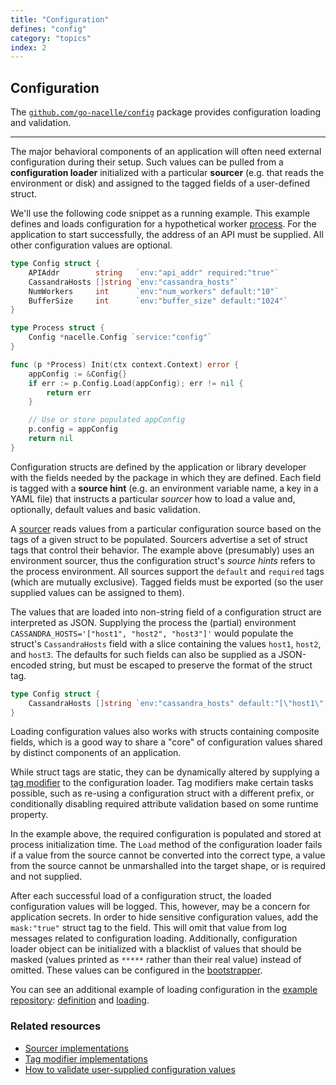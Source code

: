 ```yaml
---
title: "Configuration"
defines: "config"
category: "topics"
index: 2
---
```


## Configuration

The [`github.com/go-nacelle/config`](https://github.com/go-nacelle/config) package provides configuration loading and validation.

---

The major behavioral components of an application will often need external configuration during their setup. Such values can be pulled from a **configuration loader** initialized with a particular **sourcer** (e.g. that reads the environment or disk) and assigned to the tagged fields of a user-defined struct.

We'll use the following code snippet as a running example. This example defines and loads configuration for a hypothetical worker [process](/docs/topics/process). For the application to start successfully, the address of an API must be supplied. All other configuration values are optional.

```go
type Config struct {
	APIAddr        string   `env:"api_addr" required:"true"`
	CassandraHosts []string `env:"cassandra_hosts"`
	NumWorkers     int      `env:"num_workers" default:"10"`
	BufferSize     int      `env:"buffer_size" default:"1024"`
}

type Process struct {
	Config *nacelle.Config `service:"config"`
}

func (p *Process) Init(ctx context.Context) error {
	appConfig := &Config{}
	if err := p.Config.Load(appConfig); err != nil {
		return err
	}

	// Use or store populated appConfig
	p.config = appConfig
	return nil
}
```

Configuration structs are defined by the application or library developer with the fields needed by the package in which they are defined. Each field is tagged with a **source hint** (e.g. an environment variable name, a key in a YAML file) that instructs a particular _sourcer_ how to load a value and, optionally, default values and basic validation. 

A [sourcer](https://pkg.go.dev/github.com/go-nacelle/config#Sourcer) reads values from a particular configuration source based on the tags of a given struct to be populated. Sourcers advertise a set of struct tags that control their behavior. The example above (presumably) uses an environment sourcer, thus the configuration struct's _source hints_ refers to the process environment. All sources support the `default` and `required` tags (which are mutually exclusive). Tagged fields must be exported (so the user supplied values can be assigned to them).

The values that are loaded into non-string field of a configuration struct are interpreted as JSON. Supplying the process the (partial) environment `CASSANDRA_HOSTS='["host1", "host2", "host3"]'` would populate the struct's `CassandraHosts` field with a slice containing the values `host1`, `host2`, and `host3`. The defaults for such fields can also be supplied as a JSON-encoded string, but must be escaped to preserve the format of the struct tag.

```go
type Config struct {
	CassandraHosts []string `env:"cassandra_hosts" default:"[\"host1\", \"host2\", \"host3\"]"`
}
```

Loading configuration values also works with structs containing composite fields, which is a good way to share a "core" of configuration values shared by distinct components of an application.

While struct tags are static, they can be dynamically altered by supplying a [tag modifier](https://pkg.go.dev/github.com/go-nacelle/config#TagModifier) to the configuration loader. Tag modifiers make certain tasks possible, such as re-using a configuration struct with a different prefix, or conditionally disabling required attribute validation based on some runtime property.

In the example above, the required configuration is populated and stored at process initialization time. The `Load` method of the configuration loader fails if a value from the source cannot be converted into the correct type, a value from the source cannot be unmarshalled into the target shape, or is required and not supplied. 

After each successful load of a configuration struct, the loaded configuration values will be logged. This, however, may be a concern for application secrets. In order to hide sensitive configuration values, add the `mask:"true"` struct tag to the field. This will omit that value from log messages related to configuration loading. Additionally, configuration loader object can be initialized with a blacklist of values that should be masked (values printed as `*****` rather than their real value) instead of omitted. These values can be configured in the [bootstrapper](/docs/topics/booting).

You can see an additional example of loading configuration in the [example repository](https://github.com/go-nacelle/example): [definition](https://github.com/go-nacelle/example/blob/843979aaa86786784a1ca3646e8d0d1f69e29c65/internal/redis_initializer.go#L13) and [loading](https://github.com/go-nacelle/example/blob/843979aaa86786784a1ca3646e8d0d1f69e29c65/internal/redis_initializer.go#L36).

### Related resources

- [Sourcer implementations](/docs/ref/implementations_config_sourcers)
- [Tag modifier implementations](/docs/ref/implementations_config_tag_modifiers)
- [How to validate user-supplied configuration values](/docs/howtos/config_validation)
